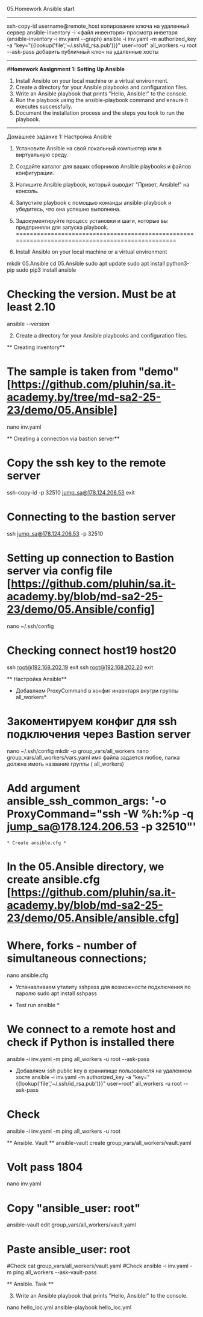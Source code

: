 05.Homework Ansible start


***************************************************************************************************
ssh-copy-id username@remote_host     копирование ключа на удаленный сервер
ansible-inventory -i <файл инвенторя>    просмотр инветаря (ansible-inventory -i inv.yaml --graph)
ansible -i inv.yaml -m authorized_key -a "key=\"{{lookup('file','~/.ssh/id_rsa.pub')}}\" user=root" all_workers -u root --ask-pass добавить публичный ключ на удаленные хосты


***************************************************************************************************


#**Homework Assignment 1: Setting Up Ansible**
1. Install Ansible on your local machine or a virtual environment.
2. Create a directory for your Ansible playbooks and configuration files.
3. Write an Ansible playbook that prints "Hello, Ansible!" to the console.
4. Run the playbook using the ansible-playbook command and ensure it executes successfully.
5. Document the installation process and the steps you took to run the playbook.
--------------------------------------------------------------------------------------------
Домашнее задание 1: Настройка Ansible
1. Установите Ansible на свой локальный компьютер или в виртуальную среду.
2. Создайте каталог для ваших сборников Ansible playbooks и файлов конфигурации.
3. Напишите Ansible playbook, который выводит "Привет, Ansible!" на консоль.
4. Запустите playbook с помощью команды ansible-playbook и убедитесь, что она успешно выполнена.
5. Задокументируйте процесс установки и шаги, которые вы предприняли для запуска playbook.
=================================================================================================

1. Install Ansible on your local machine or a virtual environment

mkdir 05.Ansible
cd 05.Ansible
sudo apt update
sudo apt install python3-pip
sudo pip3 install ansible
# Checking the version. Must be at least 2.10  
ansible --version



2. Create a directory for your Ansible playbooks and configuration files.

** Сreating inventory**
# The sample is taken from "demo"  [https://github.com/pluhin/sa.it-academy.by/tree/md-sa2-25-23/demo/05.Ansible]
nano inv.yaml

** Creating a connection via bastion server**

# Copy the ssh key to the remote server
ssh-copy-id -p 32510 jump_sa@178.124.206.53
exit
# Сonnecting to the bastion server
ssh jump_sa@178.124.206.53 -p 32510 
# Setting up connection to Bastion server via config file  [https://github.com/pluhin/sa.it-academy.by/blob/md-sa2-25-23/demo/05.Ansible/config]
nano ~/.ssh/config    
# Checking connect host19 host20
ssh root@192.168.202.19
exit
ssh root@192.168.202.20
exit


** Настройка Ansible**

 * Добавляем ProxyCommand в конфиг инвентаря внутри группы all_workers*
# Закоментируем конфиг для ssh подключения через Bastion server
nano ~/.ssh/config 
mkdir -p group_vars/all_workers
nano group_vars/all_workers/vars.yaml   имя файла задается любое, папка должна иметь название группы ( all_workers)
# Add argument       ansible_ssh_common_args: '-o ProxyCommand="ssh -W %h:%p -q jump_sa@178.124.206.53  -p 32510"'
    
    * Create ansible.cfg *
# In the 05.Ansible directory, we create ansible.cfg  [https://github.com/pluhin/sa.it-academy.by/blob/md-sa2-25-23/demo/05.Ansible/ansible.cfg]
# Where, forks - number of simultaneous connections; 
nano ansible.cfg
 
* Устанавливаем утилиту sshpass для возможности подключения по паролю
sudo apt install sshpass

* Test run ansible *
# We connect to a remote host and check if Python is installed there
ansible -i inv.yaml -m ping all_workers -u root --ask-pass
 
 * Добавляем ssh public key в хранилище пользователя на удаленном хосте
ansible -i inv.yaml -m authorized_key -a "key=\"{{lookup('file','~/.ssh/id_rsa.pub')}}\" user=root" all_workers -u root --ask-pass
# Check 
ansible -i inv.yaml -m ping all_workers -u root


** Ansible. Vault **
ansible-vault create group_vars/all_workers/vault.yaml
# Volt pass 1804
nano inv.yaml
# Copy "ansible_user: root"
ansible-vault edit group_vars/all_workers/vault.yaml
# Paste ansible_user: root
#Check
cat group_vars/all_workers/vault.yaml
#Check
ansible -i inv.yaml -m ping all_workers --ask-vault-pass


** Ansible. Task **

3. Write an Ansible playbook that prints "Hello, Ansible!" to the console.

nano hello_loc.yml
ansible-playbook hello_loc.yml

